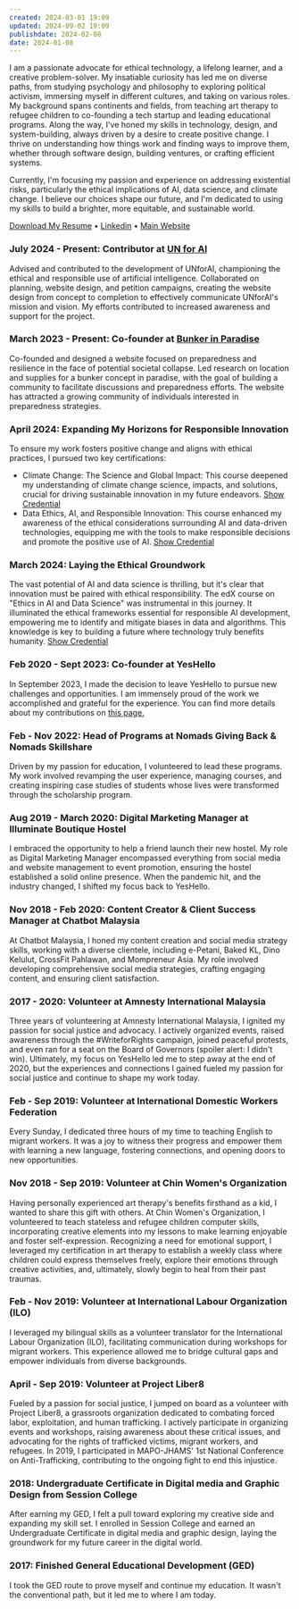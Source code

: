 ```yaml
---
created: 2024-03-01 19:09
updated: 2024-09-02 19:09
publishdate: 2024-02-08
date: 2024-01-08
---
```

I am a passionate advocate for ethical technology, a lifelong learner, and a creative problem-solver. My insatiable curiosity has led me on diverse paths, from studying psychology and philosophy to exploring political activism, immersing myself in different cultures, and taking on various roles. My background spans continents and fields, from teaching art therapy to refugee children to co-founding a tech startup and leading educational programs. Along the way, I've honed my skills in technology, design, and system-building, always driven by a desire to create positive change. I thrive on understanding how things work and finding ways to improve them, whether through software design, building ventures, or crafting efficient systems.

Currently, I'm focusing my passion and experience on addressing existential risks, particularly the ethical implications of AI, data science, and climate change. I believe our choices shape our future, and I'm dedicated to using my skills to build a brighter, more equitable, and sustainable world.

[Download My Resume](https://drive.google.com/file/d/1lwHYsyPqxhzcfu5toofeq0ezzSLI07GB/view?usp=sharing) • [Linkedin](https://www.linkedin.com/in/altaficial/ ) • [Main Website](https://altaficial.com)
### July 2024 - Present: Contributor at [UN for AI](https://unforai.org/)

Advised and contributed to the development of UNforAI, championing the ethical and responsible use of artificial intelligence. Collaborated on planning, website design, and petition campaigns, creating the website design from concept to completion to effectively communicate UNforAI's mission and vision. My efforts contributed to increased awareness and support for the project.

### March 2023 - Present: Co-founder at [Bunker in Paradise](http://www.bunkerinparadise.com/)

Co-founded and designed a website focused on preparedness and resilience in the face of potential societal collapse. Led research on location and supplies for a bunker concept in paradise, with the goal of building a community to facilitate discussions and preparedness efforts. The website has attracted a growing community of individuals interested in preparedness strategies.

### April 2024: Expanding My Horizons for Responsible Innovation

To ensure my work fosters positive change and aligns with ethical practices, I pursued two key certifications:

- Climate Change: The Science and Global Impact: This course deepened my understanding of climate change science, impacts, and solutions, crucial for driving sustainable innovation in my future endeavors. [Show Credential](https://courses.edx.org/certificates/dfe00dc2d0724da8bd4d64b1cd34a717)
- Data Ethics, AI, and Responsible Innovation: This course enhanced my awareness of the ethical considerations surrounding AI and data-driven technologies, equipping me with the tools to make responsible decisions and promote the positive use of AI. [Show Credential](https://courses.edx.org/certificates/656af4871a12402b8c83c1cbe5af7acb)

### March 2024: Laying the Ethical Groundwork

The vast potential of AI and data science is thrilling, but it's clear that innovation must be paired with ethical responsibility. The edX course on "Ethics in AI and Data Science" was instrumental in this journey. It illuminated the ethical frameworks essential for responsible AI development, empowering me to identify and mitigate biases in data and algorithms. This knowledge is key to building a future where technology truly benefits humanity. [Show Credential](https://courses.edx.org/certificates/48041d65c9394837a8329f3b72cedd11)

### Feb 2020 - Sept 2023: Co-founder at YesHello

In September 2023, I made the decision to leave YesHello to pursue new challenges and opportunities. I am immensely proud of the work we accomplished and grateful for the experience. You can find more details about my contributions on [this page.](https://altaficial.com/yeshello)

### Feb - Nov 2022: Head of Programs at Nomads Giving Back & Nomads Skillshare

Driven by my passion for education, I volunteered to lead these programs. My work involved revamping the user experience, managing courses, and creating inspiring case studies of students whose lives were transformed through the scholarship program.

### Aug 2019 - March 2020: Digital Marketing Manager at Illuminate Boutique Hostel

I embraced the opportunity to help a friend launch their new hostel. My role as Digital Marketing Manager encompassed everything from social media and website management to event promotion, ensuring the hostel established a solid online presence. When the pandemic hit, and the industry changed, I shifted my focus back to YesHello.

### Nov 2018 - Feb 2020: Content Creator & Client Success Manager at Chatbot Malaysia

At Chatbot Malaysia, I honed my content creation and social media strategy skills, working with a diverse clientele, including e-Petani, Baked KL, Dino Kelulut, CrossFit Pahlawan, and Mompreneur Asia. My role involved developing comprehensive social media strategies, crafting engaging content, and ensuring client satisfaction.

### 2017 - 2020: Volunteer at Amnesty International Malaysia

Three years of volunteering at Amnesty International Malaysia, I ignited my passion for social justice and advocacy. I actively organized events, raised awareness through the #WriteforRights campaign, joined peaceful protests, and even ran for a seat on the Board of Governors (spoiler alert: I didn't win). Ultimately, my focus on YesHello led me to step away at the end of 2020, but the experiences and connections I gained fueled my passion for social justice and continue to shape my work today.

### Feb - Sep 2019: Volunteer at International Domestic Workers Federation

Every Sunday, I dedicated three hours of my time to teaching English to migrant workers. It was a joy to witness their progress and empower them with learning a new language, fostering connections, and opening doors to new opportunities.

### Nov 2018 - Sep 2019: Volunteer at Chin Women's Organization

Having personally experienced art therapy's benefits firsthand as a kid, I wanted to share this gift with others. At Chin Women's Organization, I volunteered to teach stateless and refugee children computer skills, incorporating creative elements into my lessons to make learning enjoyable and foster self-expression. Recognizing a need for emotional support, I leveraged my certification in art therapy to establish a weekly class where children could express themselves freely, explore their emotions through creative activities, and, ultimately, slowly begin to heal from their past traumas.

### Feb - Nov 2019: Volunteer at International Labour Organization (ILO)

I leveraged my bilingual skills as a volunteer translator for the International Labour Organization (ILO), facilitating communication during workshops for migrant workers. This experience allowed me to bridge cultural gaps and empower individuals from diverse backgrounds.

### April - Sep 2019: Volunteer at Project Liber8

Fueled by a passion for social justice, I jumped on board as a volunteer with Project Liber8, a grassroots organization dedicated to combating forced labor, exploitation, and human trafficking. I actively participate in organizing events and workshops, raising awareness about these critical issues, and advocating for the rights of trafficked victims, migrant workers, and refugees. In 2019, I participated in MAPO-JHAMS' 1st National Conference on Anti-Trafficking, contributing to the ongoing fight to end this injustice.

### 2018: Undergraduate Certificate in Digital media and Graphic Design from Session College

After earning my GED, I felt a pull toward exploring my creative side and expanding my skill set. I enrolled in Session College and earned an Undergraduate Certificate in digital media and graphic design, laying the groundwork for my future career in the digital world.

### 2017: Finished General Educational Development (GED)

I took the GED route to prove myself and continue my education. It wasn't the conventional path, but it led me to where I am today.